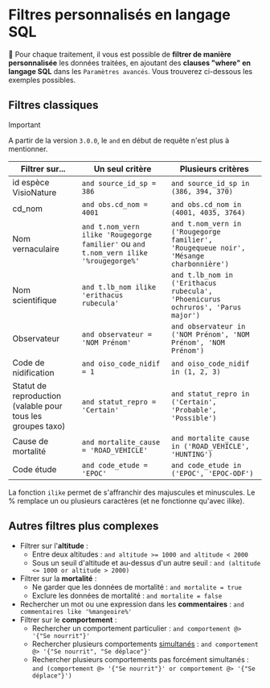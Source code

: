 # Filtres personnalisés en langage SQL

📢 Pour chaque traitement, il vous est possible de **filtrer de manière personnalisée** les données traitées, en ajoutant des **clauses "where" en langage SQL** dans les `Paramètres avancés`. Vous trouverez ci-dessous les exemples possibles.

## Filtres classiques

> [!IMPORTANT]  
> A partir de la version `3.0.0`, le `and` en début de requête n'est plus à mentionner.

|Filtrer sur...|Un seul critère|Plusieurs critères|
|-|-|-|
|id espèce VisioNature|`and source_id_sp = 386`|`and source_id_sp in (386, 394, 370)`|
|cd_nom|`and obs.cd_nom = 4001`|`and obs.cd_nom in (4001, 4035, 3764)`|
|Nom vernaculaire|`and t.nom_vern ilike 'Rougegorge familier'` ou `and t.nom_vern ilike '%rougegorge%'`|`and t.nom_vern in ('Rougegorge familier', 'Rougequeue noir', 'Mésange charbonnière')`|
|Nom scientifique|`and t.lb_nom ilike 'erithacus rubecula'`|`and t.lb_nom in ('Erithacus rubecula', 'Phoenicurus ochruros', 'Parus major')`|
|Observateur|`and observateur = 'NOM Prénom'`|`and observateur in ('NOM Prénom', 'NOM Prénom', 'NOM Prénom')`|
|Code de nidification|`and oiso_code_nidif = 1`|`and oiso_code_nidif in (1, 2, 3)`|
|Statut de reproduction (valable pour tous les groupes taxo)|`and statut_repro = 'Certain'`|`and statut_repro in ('Certain', 'Probable', 'Possible')`|
|Cause de mortalité|`and mortalite_cause = 'ROAD_VEHICLE'`|`and mortalite_cause in ('ROAD_VEHICLE', 'HUNTING')`|
|Code étude|`and code_etude = 'EPOC'`|`and code_etude in ('EPOC', 'EPOC-ODF')`|

La fonction `ilike` permet de s'affranchir des majuscules et minuscules. Le % remplace un ou plusieurs caractères (et ne fonctionne qu'avec ilike).


## Autres filtres plus complexes

- Filtrer sur l'**altitude** :
  - Entre deux altitudes : `and altitude >= 1000 and altitude < 2000`
  - Sous un seuil d'altitude et au-dessus d'un autre seuil : `and (altitude <= 1000 or altitude > 2000)`
- Filtrer sur la **mortalité** :
  - Ne garder que les données de mortalité : `and mortalite = true`
  - Exclure les données de mortalité : `and mortalite = false`
- Rechercher un mot ou une expression dans les **commentaires** : `and commentaires like '%mangeoire%'`
- Filtrer sur le **comportement** :
  - Rechercher un comportement particulier : `and comportement @> '{"Se nourrit"}'`
  - Rechercher plusieurs comportements <u>simultanés</u> : `and comportement @> '{"Se nourrit", "Se déplace"}'`
  - Rechercher plusieurs comportements pas forcément simultanés : `and (comportement @> '{"Se nourrit"}' or comportement @> '{"Se déplace"}')`
